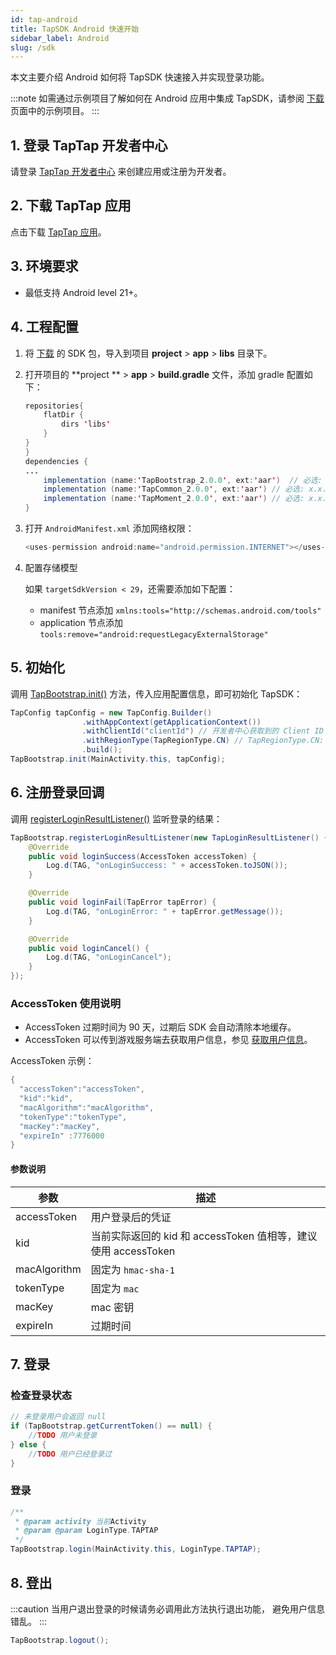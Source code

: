 ```yaml
---
id: tap-android
title: TapSDK Android 快速开始
sidebar_label: Android
slug: /sdk
---
```

本文主要介绍 Android 如何将 TapSDK 快速接入并实现登录功能。

:::note
如需通过示例项目了解如何在 Android 应用中集成 TapSDK，请参阅 [下载](/sdk/tap-download) 页面中的示例项目。
:::

## 1. 登录 TapTap 开发者中心
请登录 [TapTap 开发者中心](https://developer.taptap.com/) 来创建应用或注册为开发者。

## 2. 下载 TapTap 应用
点击下载 [TapTap 应用](https://www.taptap.com/mobile)。

## 3. 环境要求
- 最低支持 Android level 21+。

## 4. 工程配置
<!-- ### 方法一、自动加载
打开并修改 '/project/app/build.gradle' 文件
```java
dependencies {
   implementation 'com.tds.tapsdk:TapSDK:1.0.0'
}
```   -->
<!-- ### 方法二、手动添加 -->
1. 将 [下载](/sdk/tap-download) 的 SDK 包，导入到项目 **project** > **app** > **libs** 目录下。
 
2. 打开项目的 **project ** > **app** > **build.gradle** 文件，添加 gradle 配置如下：
    
    ```java
    repositories{  
        flatDir {  
            dirs 'libs'  
        }  
    }  
    }  
    dependencies {  
    ...  
        implementation (name:'TapBootstrap_2.0.0', ext:'aar')  // 必选: x.x.x 代表所下载的 SDK 的版本号
        implementation (name:'TapCommon_2.0.0', ext:'aar') // 必选: x.x.x 代表所下载的 SDK 的版本号
        implementation (name:'TapMoment_2.0.0', ext:'aar') // 必选: x.x.x 代表所下载的 SDK 的版本号
    }  
    ```
 
3. 打开 `AndroidManifest.xml` 添加网络权限：
   
    ```java
    <uses-permission android:name="android.permission.INTERNET"></uses-permission>
    ```

4. 配置存储模型

    如果 `targetSdkVersion < 29`，还需要添加如下配置：  

    - manifest 节点添加 `xmlns:tools="http://schemas.android.com/tools"`  
    - application 节点添加 `tools:remove="android:requestLegacyExternalStorage"`

## 5. 初始化

调用 [TapBootstrap.init()](/api/android-tapbootstrap.md#init) 方法，传入应用配置信息，即可初始化 TapSDK：
 
```java
TapConfig tapConfig = new TapConfig.Builder()
                .withAppContext(getApplicationContext())
                .withClientId("clientId") // 开发者中心获取到的 Client ID
                .withRegionType(TapRegionType.CN) // TapRegionType.CN: 国内  TapRegionType.IO: 国外
                .build();
TapBootstrap.init(MainActivity.this, tapConfig);  
```

## 6. 注册登录回调

调用 [registerLoginResultListener()](/api/android-tapbootstrap.md#registerLoginResultListener) 监听登录的结果：

```java
TapBootstrap.registerLoginResultListener(new TapLoginResultListener() {
    @Override
    public void loginSuccess(AccessToken accessToken) {
        Log.d(TAG, "onLoginSuccess: " + accessToken.toJSON());
    }

    @Override
    public void loginFail(TapError tapError) {
        Log.d(TAG, "onLoginError: " + tapError.getMessage());
    }

    @Override
    public void loginCancel() {
        Log.d(TAG, "onLoginCancel");
    }
});
```

### AccessToken 使用说明

- AccessToken 过期时间为 90 天，过期后 SDK 会自动清除本地缓存。
- AccessToken 可以传到游戏服务端去获取用户信息，参见 [获取用户信息](/api/service#流程)。

AccessToken 示例：

```cs
{
  "accessToken":"accessToken",
  "kid":"kid",
  "macAlgorithm":"macAlgorithm",
  "tokenType":"tokenType",
  "macKey":"macKey",
  "expireIn" :7776000
}
```

#### 参数说明
参数  | 描述
| ------ | ------ |
accessToken | 用户登录后的凭证
kid  | 当前实际返回的 kid 和 accessToken 值相等，建议使用 accessToken
macAlgorithm  | 固定为 `hmac-sha-1`
tokenType  | 固定为 `mac`
macKey  | mac 密钥
expireIn  | 过期时间


## 7. 登录

### 检查登录状态

```java
// 未登录用户会返回 null
if (TapBootstrap.getCurrentToken() == null) {
    //TODO 用户未登录
} else {
    //TODO 用户已经登录过
}
```

### 登录

```java
/**
 * @param activity 当前Activity
 * @param @param LoginType.TAPTAP
 */
TapBootstrap.login(MainActivity.this, LoginType.TAPTAP);
```

<!--
#### API
[login()](/api/android-tapbootstrap.md#login)  
-->

## 8. 登出

:::caution
当用户退出登录的时候请务必调用此方法执行退出功能， 避免用户信息错乱。
:::

```java
TapBootstrap.logout();
```

